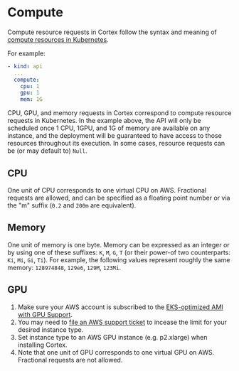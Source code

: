 # Compute

Compute resource requests in Cortex follow the syntax and meaning of [compute resources in Kubernetes](https://kubernetes.io/docs/concepts/configuration/manage-compute-resources-container).

For example:

```yaml
- kind: api
  ...
  compute:
    cpu: 1
    gpu: 1
    mem: 1G
```

CPU, GPU, and memory requests in Cortex correspond to compute resource requests in Kubernetes. In the example above, the API will only be scheduled once 1 CPU, 1GPU, and 1G of memory are available on any instance, and the deployment will be guaranteed to have access to those resources throughout its execution. In some cases, resource requests can be \(or may default to\) `Null`.

## CPU

One unit of CPU corresponds to one virtual CPU on AWS. Fractional requests are allowed, and can be specified as a floating point number or via the "m" suffix \(`0.2` and `200m` are equivalent\).

## Memory

One unit of memory is one byte. Memory can be expressed as an integer or by using one of these suffixes: `K`, `M`, `G`, `T` \(or their power-of two counterparts: `Ki`, `Mi`, `Gi`, `Ti`\). For example, the following values represent roughly the same memory: `128974848`, `129e6`, `129M`, `123Mi`.

## GPU

1. Make sure your AWS account is subscribed to the [EKS-optimized AMI with GPU Support](https://aws.amazon.com/marketplace/pp/B07GRHFXGM).
2. You may need to [file an AWS support ticket](https://console.aws.amazon.com/support/cases#/create?issueType=service-limit-increase&limitType=ec2-instances) to incease the limit for your desired instance type.
3. Set instance type to an AWS GPU instance \(e.g. p2.xlarge\) when installing Cortex.
4. Note that one unit of GPU corresponds to one virtual GPU on AWS. Fractional requests are not allowed.

